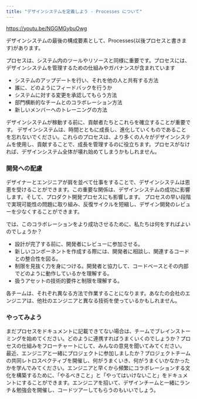 ```yaml
---
title: "デザインシステムを定義しよう - Processes について"
---
```


https://youtu.be/NGGMGybuOwg

デザインシステムの最後の構成要素として、Processes(以後プロセスと書きます)があります。

プロセスは、システム内のツールやリソースと同様に重要です。プロセスには、デザインシステムを管理するための仕組みやガバナンスが含まれています

- システムのアップデートを行い、それを他の人と共有する方法
- 誰に、どのようにフィードバックを行うか
- システムに対する変更を承認してもらう方法
- 部門横断的なチームとのコラボレーション方法
- 新しいメンバーへのトレーニングの方法

デザインシステムが稼動する前に、貢献者たちとこれらを確立することが重要です。
デザインシステムは、時間とともに成長し、進化していくものであることを忘れないでください。これらのプロセスは、より多くの人々がデザインシステムを使用し、貢献することで、成長を管理するのに役立ちます。プロセスがなければ、デザインシステム全体が壊れ始めてしまうかもしれません。

### 開発への配慮
デザイナーとエンジニアが肩を並べて仕事をすることで、デザインシステムは恩恵を受けることができます。この重要な関係は、デザインシステムの成功に影響します。そして、プロダクト開発プロセスにも影響します。
プロセスの早い段階で実現可能性の問題に取り組み、反復サイクルを短縮し、デザイン開発のレビューを少なくすることができます。

では、このコラボレーションをより成功させるために、私たちは何をすればよいのでしょうか？

- 設計が完了する前に、開発者にレビューに参加させる。
- 新しいコンポーネントを作成する際には、開発者に相談し、関連するコードとの整合性を図る。
- 制限を見抜く力を身につける。開発者と協力して、コードベースとその内部でどのように動作しているかを理解する。
- 扱うアセットの技術的要件と制限を理解する。

各チームは、それぞれ異なる方法で作業することになります。あなたの会社のエンジニアは、他社のエンジニアと異なる技術を使っているかもしれません。

### やってみよう 
まだプロセスをドキュメントに記載できてない場合は、チームでブレインストーミングを始めてください。どのように連携すればうまくいくのでしょうか？プロセスの仕組みをフローチャートにして、みんなの意見を聞いてみてください。
最近、エンジニアと一緒にプロジェクトに参加しましたか？プロジェクトチームの共同レトロスペクティブを開催し、何がうまくいき、何がうまくいかなかったかを学んでみてください。エンジニアと早くから頻繁にコラボレーションする文化を構築するために、「やるべきこと」と「やってはいけないこと」をドキュメントにすることができます。エンジニアを招いて、デザインチームと一緒にランチ＆勉強会を開催し、コードツアーしてもらうのもいいでしょう。